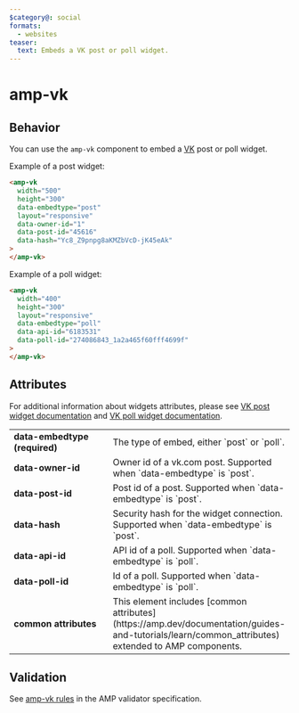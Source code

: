 ```yaml
---
$category@: social
formats:
  - websites
teaser:
  text: Embeds a VK post or poll widget.
---
```


# amp-vk

## Behavior

You can use the `amp-vk` component to embed a [VK](https://vk.com/) post or poll widget.

Example of a post widget:

```html
<amp-vk
  width="500"
  height="300"
  data-embedtype="post"
  layout="responsive"
  data-owner-id="1"
  data-post-id="45616"
  data-hash="Yc8_Z9pnpg8aKMZbVcD-jK45eAk"
>
</amp-vk>
```

Example of a poll widget:

```html
<amp-vk
  width="400"
  height="300"
  layout="responsive"
  data-embedtype="poll"
  data-api-id="6183531"
  data-poll-id="274086843_1a2a465f60fff4699f"
>
</amp-vk>
```

## Attributes

For additional information about widgets attributes, please see [VK post widget documentation](https://vk.com/dev/widget_post) and [VK poll widget documentation](https://vk.com/dev/widget_poll).

<table>
  <tr>
    <td width="40%"><strong>data-embedtype (required)</strong></td>
    <td>The type of embed, either `post` or `poll`.</td>
  </tr>
  <tr>
    <td width="40%"><strong>data-owner-id</strong></td>
    <td>Owner id of a vk.com post. Supported when `data-embedtype` is `post`.</td>
  </tr>
  <tr>
    <td width="40%"><strong>data-post-id</strong></td>
    <td>Post id of a post. Supported when `data-embedtype` is `post`.</td>
  </tr>
  <tr>
    <td width="40%"><strong>data-hash</strong></td>
    <td>Security hash for the widget connection. Supported when `data-embedtype` is `post`.</td>
  </tr>
  <tr>
    <td width="40%"><strong>data-api-id</strong></td>
    <td>API id of a poll. Supported when `data-embedtype` is `poll`.</td>
  </tr>
  <tr>
    <td width="40%"><strong>data-poll-id</strong></td>
    <td>Id of a poll. Supported when `data-embedtype` is `poll`.</td>
  </tr>
  <tr>
    <td width="40%"><strong>common attributes</strong></td>
    <td>This element includes [common attributes](https://amp.dev/documentation/guides-and-tutorials/learn/common_attributes) extended to AMP components.</td>
  </tr>
</table>

## Validation

See [amp-vk rules](https://github.com/ampproject/amphtml/blob/main/extensions/amp-vk/validator-amp-vk.protoascii) in the AMP validator specification.
